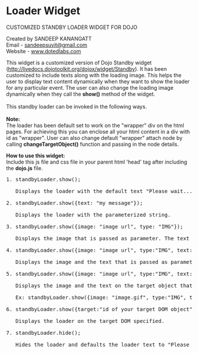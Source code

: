 Loader Widget
=============

CUSTOMIZED STANDBY LOADER WIDGET FOR DOJO

Created by SANDEEP KANANGATT<br/>
Email - sandeepsuvit@gmail.com<br/>
Website - www.dotedlabs.com<br/>

This widget is a customized version of Dojo Standby widget (http://livedocs.dojotoolkit.org/dojox/widget/Standby). It has been customized to include texts along with the loading image. This helps the user to display text content dynamically when they want to show the loader for any particular event. The user can also change the loading image dynamically when they call the <b>show()</b> method of the widget. <br/><br/>
This standby loader can be invoked in the following ways.<br/><br/>
<b>Note:</b><br/>
The loader has been default set to work on the "wrapper" div on the 
		html pages. For achieving this you can enclose all your html content in a 
		div with id as "wrapper". User can also change default "wrapper" attach 
		node by calling <b>changeTargetObject()</b> function and passing in the node details.

<b>How to use this widget:</b><br/>
Include this js file and css file in your parent html 'head' tag after including the <b>dojo.js</b> file.
<pre>
1. standbyLoader.show();
<br/>   Displays the loader with the default text "Please wait...".<br/>
2. standbyLoader.show({text: "my message"});
<br/>   Displays the loader with the parameterized string. <br/>
3. standbyLoader.show({image: "image url", type: "IMG"});
<br/>   Displays the image that is passed as parameter. The text will stay as default. <br/>
4. standbyLoader.show({image: "image url", type:"IMG", text:"my message"});
<br/>   Displays the image and the text that is passed as parameter. <br/>
5. standbyLoader.show({image: "image url", type:"IMG", text:"my message", target:"id of your target DOM object"});
<br/>	Displays the image and the text on the target object that is passed as parameter. 
<br/>	Ex: standbyLoader.show({image: "image.gif", type:"IMG", text:"Loading...", target:"mainContainer"}); <br/>
6. standbyLoader.show({target:"id of your target DOM object"});
<br/>	Displays the loader on the target DOM specified. <br/>
7. standbyLoader.hide();
<br/>   Hides the loader and defaults the loader text to "Please wait...".<br/>
</pre>
